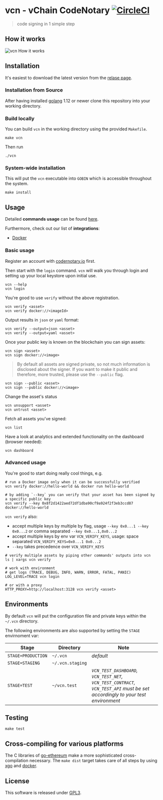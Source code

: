 # vcn - vChain CodeNotary [![CircleCI](https://circleci.com/gh/vchain-us/vcn.svg?style=svg)](https://circleci.com/gh/vchain-us/vcn)
> code signing in 1 simple step

## How it works
![vcn How it works](https://raw.githubusercontent.com/vchain-us/vcn/master/docs/vcn_hiwb.png "How it works")

## Installation

It's easiest to download the latest version from the [relase page](
https://github.com/vchain-us/vcn/releases).

### Installation from Source

After having installed [golang](https://golang.org/doc/install) 1.12 or newer clone this 
repository into your working directory.

### Build locally

You can build `vcn` in the working directory using the provided `Makefile`.

```
make vcn
```

Then run
```
./vcn
```

### System-wide installation

This will put the `vcn` executable into `GOBIN` which is
accessible throughout the system.

```
make install
```

## Usage

Detailed **commands usage** can be found [here](docs/cmd/vcn.md).

Furthermore, check out our list of **integrations**:

* [Docker](docs/DOCKERINTEGRATION.md)

### Basic usage

Register an account with [codernotary.io](https://codenotary.io) first.

Then start with the `login` command. `vcn` will walk you through login and setting up your local keystore upon initial use.
```
vcn --help
vcn login
```

You're good to use `verify` without the above registration.

```
vcn verify <asset>
vcn verify docker://<imageId>
```

Output results in `json` or `yaml` format:
```
vcn verify --output=json <asset>
vcn verify --output=yaml <asset>
```

Once your public key is known on the blockchain you can sign assets:

```
vcn sign <asset>
vcn sign docker://<image>
```
> By default all assets are signed private, so not much information is disclosed about the signer. If you want to make it public and therefore, more trusted, please use the `--public` flag.

```
vcn sign --public <asset>
vcn sign --public docker://<image>
```

Change the asset's status

```
vcn unsupport <asset>
vcn untrust <asset>
```

Fetch all assets you've signed:

```
vcn list
```

Have a look at analytics and extended functionality on the dashboard (browser needed):

```
vcn dashboard
```

### Advanced usage 

You're good to start doing really cool things, e.g.

```
# run a Docker image only when it can be successfully verified
vcn verify docker://hello-world && docker run hello-world
```

```
# by adding `--key` you can verify that your asset has been signed by a specific public key 
vcn verify --key 0x8f2d1422aed72df1dba90cf9a924f2f3eb3ccd87 docker://hello-world
```
`vcn verify` also:
- accept multiple keys by multiple by flag, usage `--key 0x0...1 --key 0x0...2` or comma separated `--key 0x0...1,0x0...2`
- accept multiple keys by env var `VCN_VERIFY_KEYS`, usage: space separated `VCN_VERIFY_KEYS=0x0...1 0x0...2`
- `--key` takes precedence over  `VCN_VERIFY_KEYS`

```
# verify multiple assets by piping other commands' outputs into vcn
ls | xargs vcn verify
```

```
# work with environment
# get logs (TRACE, DEBUG, INFO, WARN, ERROR, FATAL, PANIC)
LOG_LEVEL=TRACE vcn login

# or with a proxy
HTTP_PROXY=http://localhost:3128 vcn verify <asset>
```

## Environments

By default `vcn` will put the configuration file and private keys within the `~/.vcn` directory.

The following environments are also supported by setting the `STAGE` envirnoment var:

Stage | Directory | Note
------------ | ------------- | -------------
`STAGE=PRODUCTION` | `~/.vcn` | *default* 
`STAGE=STAGING` | `~/.vcn.staging` |
`STAGE=TEST` | `~/vcn.test` | *`VCN_TEST_DASHBOARD`, `VCN_TEST_NET`, `VCN_TEST_CONTRACT`, `VCN_TEST_API` must be set accordingly to your test environment*


## Testing
```
make test
```

## Cross-compiling for various platforms

The C libraries of [go-ethereum](https://github.com/ethereum/go-ethereum) make a more sophisticated cross-compilation
necessary. 
The `make dist` target takes care of all steps by using [xgo](https://github.com/techknowlogick/xgo) and [docker](https://github.com/docker). 

## License

This software is released under [GPL3](https://www.gnu.org/licenses/gpl-3.0.en.html).
